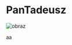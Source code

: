 # PanTadeusz

![obraz](https://user-images.githubusercontent.com/54420112/159164320-150902a6-a2de-4c51-8399-c9ab8ea43c0b.png)

aa
